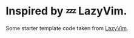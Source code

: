 # Inspired by 💤 LazyVim.

Some starter template code taken from [LazyVim](https://github.com/LazyVim/LazyVim).
